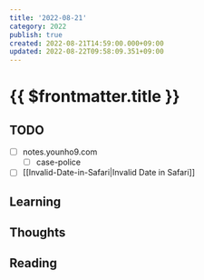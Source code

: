 ```yaml
---
title: '2022-08-21'
category: 2022
publish: true
created: 2022-08-21T14:59:00.000+09:00
updated: 2022-08-22T09:58:09.351+09:00
---
```


# {{ $frontmatter.title }}

## TODO

- [ ] notes.younho9.com
  - [ ] case-police
- [ ] [[Invalid-Date-in-Safari|Invalid Date in Safari]]

## Learning

## Thoughts

## Reading
